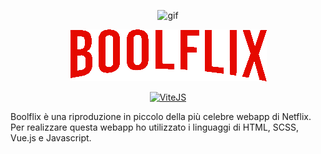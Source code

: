 
<!---
THUMBNAIL GIF
-->

<p align="center">
  <img src="public/boolflix-gif.gif" alt="gif"/>
</p>

<!---
LOGO
-->

<p align="center">
  <img src="src\assets\header-logo.png" alt="LOGO"/>
</p>

<!---
SHIELDS.IO

Syntax: <a href="website"><img src="https://img.shields.io/badge/-LABEL-COLORHEX?logo=SIMPLELOGONAME&logoColor=white" alt="LABELALT"></a>
-->
<p align="center">
  <a href="https://vitejs.dev/"><img src="https://img.shields.io/badge/-ViteJS-646CFF?logo=vite&logoColor=white" alt="ViteJS"></a>
</p>

Boolflix è una riproduzione in piccolo della più celebre webapp di Netflix.
Per realizzare questa webapp ho utilizzato i linguaggi di HTML, SCSS, Vue.js e Javascript.


